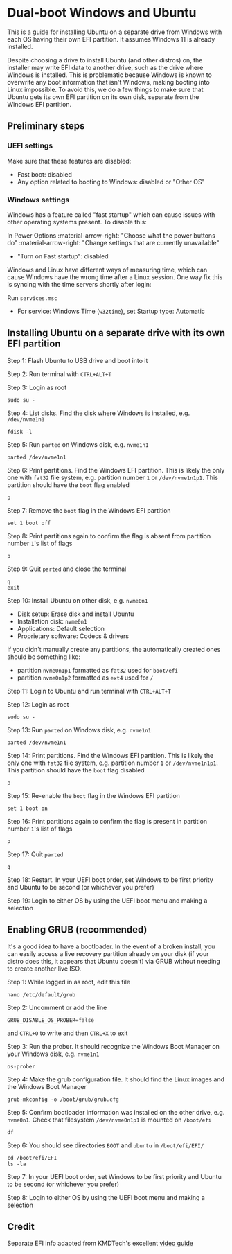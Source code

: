 # Dual-boot Windows and Ubuntu
This is a guide for installing Ubuntu on a separate drive from Windows with each OS having their own EFI partition. It assumes Windows 11 is already installed.

Despite choosing a drive to install Ubuntu (and other distros) on, the installer may write EFI data to another drive, such as the drive where Windows is installed. This is problematic because Windows is known to overwrite any boot information that isn't Windows, making booting into Linux impossible. To avoid this, we do a few things to make sure that Ubuntu gets its own EFI partition on its own disk, separate from the Windows EFI partition.

## Preliminary steps
### UEFI settings
Make sure that these features are disabled:

- Fast boot: disabled
- Any option related to booting to Windows: disabled or "Other OS"

### Windows settings
Windows has a feature called "fast startup" which can cause issues with other operating systems present. To disable this:

In Power Options :material-arrow-right: "Choose what the power buttons do" :material-arrow-right: "Change settings that are currently unavailable"

- "Turn on Fast startup": disabled

Windows and Linux have different ways of measuring time, which can cause Windows have the wrong time after a Linux session. One way fix this is syncing with the time servers shortly after login:

Run `services.msc`

- For service: Windows Time (`w32time`), set Startup type: Automatic

## Installing Ubuntu on a separate drive with its own EFI partition

Step 1: Flash Ubuntu to USB drive and boot into it

Step 2: Run terminal with `CTRL+ALT+T`

Step 3: Login as root
 ```
 sudo su -
 ```

Step 4: List disks. Find the disk where Windows is installed, e.g. `/dev/nvme1n1`
```
fdisk -l
```

Step 5: Run `parted` on Windows disk, e.g. `nvme1n1`

```
parted /dev/nvme1n1
```

Step 6: Print partitions. Find the Windows EFI partition. This is likely the only one with `fat32` file system, e.g. partition number `1` or `/dev/nvme1n1p1`. This partition should have the `boot` flag enabled
```
p
```

Step 7: Remove the `boot` flag in the Windows EFI partition
```
set 1 boot off
```

Step 8: Print partitions again to confirm the flag is absent from partition number `1`'s list of flags
```
p
```

Step 9: Quit `parted` and close the terminal
```
q
exit
```
Step 10: Install Ubuntu on other disk, e.g. `nvme0n1`

- Disk setup: Erase disk and install Ubuntu
- Installation disk: `nvme0n1`
- Applications: Default selection
- Proprietary software: Codecs & drivers

If you didn't manually create any partitions, the automatically created ones should be something like:

- partition `nvme0n1p1` formatted as `fat32` used for `boot/efi`
- partition `nvme0n1p2` formatted as `ext4` used for `/`

Step 11: Login to Ubuntu and run terminal with `CTRL+ALT+T`

Step 12: Login as root
 ```
 sudo su -
 ```

Step 13: Run `parted` on Windows disk, e.g. `nvme1n1`

```
parted /dev/nvme1n1
```

Step 14: Print partitions. Find the Windows EFI partition. This is likely the only one with `fat32` file system, e.g. partition number `1` or `/dev/nvme1n1p1`. This partition should have the `boot` flag disabled
```
p
```

Step 15: Re-enable the `boot` flag in the Windows EFI partition
```
set 1 boot on
```

Step 16: Print partitions again to confirm the flag is present in partition number `1`'s list of flags
```
p
```

Step 17: Quit `parted`
```
q
```

Step 18: Restart. In your UEFI boot order, set Windows to be first priority and Ubuntu to be second (or whichever you prefer)

Step 19: Login to either OS by using the UEFI boot menu and making a selection

## Enabling GRUB (recommended)
It's a good idea to have a bootloader. In the event of a broken install, you can easily access a live recovery partition already on your disk (if your distro does this, it appears that Ubuntu doesn't) via GRUB without needing to create another live ISO.

Step 1: While logged in as root, edit this file
```
nano /etc/default/grub
```
Step 2: Uncomment or add the line
```
GRUB_DISABLE_OS_PROBER=false
```
and `CTRL+O` to write and then `CTRL+X` to exit

Step 3: Run the prober. It should recognize the Windows Boot Manager on your Windows disk, e.g. `nvme1n1`
```
os-prober
```

Step 4: Make the grub configuration file. It should find the Linux images and the Windows Boot Manager
```
grub-mkconfig -o /boot/grub/grub.cfg
```

Step 5: Confirm bootloader information was installed on the other drive, e.g. `nvme0n1`. Check that filesystem `/dev/nvme0n1p1` is mounted on `/boot/efi`
```
df
```
Step 6: You should see directories `BOOT` and `ubuntu`
in `/boot/efi/EFI/`
```
cd /boot/efi/EFI
ls -la
```
Step 7: In your UEFI boot order, set Windows to be first priority and Ubuntu to be second (or whichever you prefer)

Step 8: Login to either OS by using the UEFI boot menu and making a selection

## Credit
Separate EFI info adapted from KMDTech's excellent [video guide](https://youtu.be/KX85vZ3ANVk?si=LgnHuwgjv6mnfiCW)
